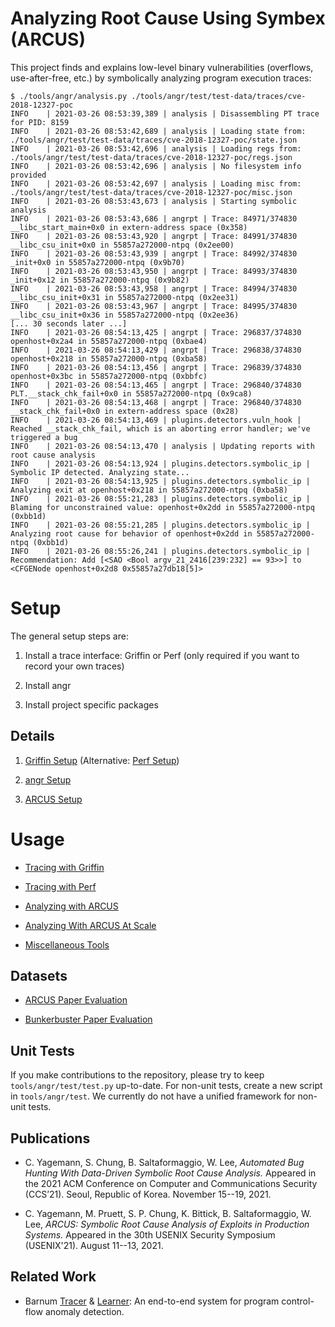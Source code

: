Analyzing Root Cause Using Symbex (ARCUS)
=========================================

This project finds and explains low-level binary vulnerabilities (overflows, use-after-free,
etc.) by symbolically analyzing program execution traces:

```text
$ ./tools/angr/analysis.py ./tools/angr/test/test-data/traces/cve-2018-12327-poc
INFO    | 2021-03-26 08:53:39,389 | analysis | Disassembling PT trace for PID: 8159
INFO    | 2021-03-26 08:53:42,689 | analysis | Loading state from: ./tools/angr/test/test-data/traces/cve-2018-12327-poc/state.json
INFO    | 2021-03-26 08:53:42,696 | analysis | Loading regs from: ./tools/angr/test/test-data/traces/cve-2018-12327-poc/regs.json
INFO    | 2021-03-26 08:53:42,696 | analysis | No filesystem info provided
INFO    | 2021-03-26 08:53:42,697 | analysis | Loading misc from: ./tools/angr/test/test-data/traces/cve-2018-12327-poc/misc.json
INFO    | 2021-03-26 08:53:43,673 | analysis | Starting symbolic analysis
INFO    | 2021-03-26 08:53:43,686 | angrpt | Trace: 84971/374830 __libc_start_main+0x0 in extern-address space (0x358)
INFO    | 2021-03-26 08:53:43,920 | angrpt | Trace: 84991/374830 __libc_csu_init+0x0 in 55857a272000-ntpq (0x2ee00)
INFO    | 2021-03-26 08:53:43,939 | angrpt | Trace: 84992/374830 _init+0x0 in 55857a272000-ntpq (0x9b70)
INFO    | 2021-03-26 08:53:43,950 | angrpt | Trace: 84993/374830 _init+0x12 in 55857a272000-ntpq (0x9b82)
INFO    | 2021-03-26 08:53:43,958 | angrpt | Trace: 84994/374830 __libc_csu_init+0x31 in 55857a272000-ntpq (0x2ee31)
INFO    | 2021-03-26 08:53:43,967 | angrpt | Trace: 84995/374830 __libc_csu_init+0x36 in 55857a272000-ntpq (0x2ee36)
[... 30 seconds later ...]
INFO    | 2021-03-26 08:54:13,425 | angrpt | Trace: 296837/374830 openhost+0x2a4 in 55857a272000-ntpq (0xbae4)
INFO    | 2021-03-26 08:54:13,429 | angrpt | Trace: 296838/374830 openhost+0x218 in 55857a272000-ntpq (0xba58)
INFO    | 2021-03-26 08:54:13,456 | angrpt | Trace: 296839/374830 openhost+0x3bc in 55857a272000-ntpq (0xbbfc)
INFO    | 2021-03-26 08:54:13,465 | angrpt | Trace: 296840/374830 PLT.__stack_chk_fail+0x0 in 55857a272000-ntpq (0x9ca8)
INFO    | 2021-03-26 08:54:13,468 | angrpt | Trace: 296840/374830 __stack_chk_fail+0x0 in extern-address space (0x28)
INFO    | 2021-03-26 08:54:13,469 | plugins.detectors.vuln_hook | Reached __stack_chk_fail, which is an aborting error handler; we've triggered a bug
INFO    | 2021-03-26 08:54:13,470 | analysis | Updating reports with root cause analysis
INFO    | 2021-03-26 08:54:13,924 | plugins.detectors.symbolic_ip | Symbolic IP detected. Analyzing state...
INFO    | 2021-03-26 08:54:13,925 | plugins.detectors.symbolic_ip | Analyzing exit at openhost+0x218 in 55857a272000-ntpq (0xba58)
INFO    | 2021-03-26 08:55:21,283 | plugins.detectors.symbolic_ip | Blaming for unconstrained value: openhost+0x2dd in 55857a272000-ntpq (0xbb1d)
INFO    | 2021-03-26 08:55:21,285 | plugins.detectors.symbolic_ip | Analyzing root cause for behavior of openhost+0x2dd in 55857a272000-ntpq (0xbb1d)
INFO    | 2021-03-26 08:55:26,241 | plugins.detectors.symbolic_ip | Recommendation: Add [<SAO <Bool argv_21_2416[239:232] == 93>>] to <CFGENode openhost+0x2d8 0x55857a27db18[5]>
```

# Setup

The general setup steps are:

1. Install a trace interface: Griffin or Perf (only required if you want to record your own traces)

2. Install angr

3. Install project specific packages

## Details

1. [Griffin Setup](docs/griffin-setup.md) (Alternative: [Perf Setup](docs/perf.md))

2. [angr Setup](docs/angr-setup.md)

3. [ARCUS Setup](docs/arcus-setup.md)

# Usage

* [Tracing with Griffin](docs/griffin-tracing.md)

* [Tracing with Perf](docs/perf.md)

* [Analyzing with ARCUS](docs/arcus.md)

* [Analyzing With ARCUS At Scale](docs/scaling-arcus.md)

* [Miscellaneous Tools](docs/misc-tools.md)

## Datasets

* [ARCUS Paper Evaluation](https://super.gtisc.gatech.edu/arcus-dataset-public.tgz)

* [Bunkerbuster Paper Evaluation](https://super.gtisc.gatech.edu/bunkerbuster-dataset-public.tgz)

## Unit Tests

If you make contributions to the repository, please try to keep `tools/angr/test/test.py` up-to-date. For non-unit tests,
create a new script in `tools/angr/test`. We currently do not have a unified framework for non-unit tests.

## Publications

* C. Yagemann, S. Chung, B. Saltaformaggio, W. Lee,
*Automated Bug Hunting With Data-Driven Symbolic Root Cause Analysis.*
Appeared in the 2021 ACM Conference on Computer and Communications Security (CCS’21).
Seoul, Republic of Korea. November 15--19, 2021.

* C. Yagemann, M. Pruett, S. P. Chung, K. Bittick, B. Saltaformaggio, W. Lee,
*ARCUS: Symbolic Root Cause Analysis of Exploits in Production Systems.*
Appeared in the 30th USENIX Security Symposium (USENIX'21).
August 11--13, 2021.

## Related Work

* Barnum [Tracer](https://github.com/carter-yagemann/barnum-tracer) & [Learner](https://github.com/carter-yagemann/barnum-learner):
An end-to-end system for program control-flow anomaly detection.
